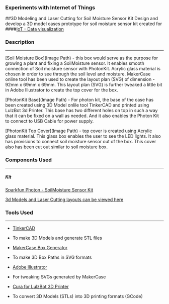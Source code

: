 ### Experiments with Internet of Things
##3D Modeling and Laser Cutting for Soil Moisture Sensor Kit
Design and develop a 3D model cases prototype for soil moisture sensor kit created for
####[IoT - Data visualization](https://github.com/nathan5x/IoT-DataViz)

### Description
---
[Soil Moisture Box](Image Path) - this box would serve as the purpose for growing a plant and fixing a SoilMoisture sensor. It enables smooth connection of Soil moisture sensor with PhotonKit. Acrylic glass material is chosen in order to see through the soil level and moisture. MakerCase online tool has been used to create the layout plan (SVG) of dimension - 92mm x 69mm x 69mm. This layout plan (SVG) is further tweaked a little bit in Adobe Illustrator to create the top cover for the box.

[PhotonKit Base](Image Path) - For photon kit, the base of the case has been created using 3D Model onlile tool TinkerCAD and printed using LulzBot 3d Printer. This base has two different holes on top in such a way that it can be fixed on a wall as needed.  And it also enables the Photon Kit to connect to USB Cable for power supply.

[PhotonKit Top Cover](Image Path) - top cover is created using Acrylic glass material. This glass box enables the user to see the LED lights. It also has provisions to connect soil moisture sensor out of the box. This cover also has been cut out similar to soil moisture box.

### Components Used
---
##### Kit
[Sparkfun Photon - SoilMoisture Sensor Kit](https://github.com/nathan5x/IoT-DataViz/blob/master/CircuitLayouts/CircuitDiagram.jpg)

[3d Models and Laser Cutting layouts can be viewed here](https://github.com/nathan5x/IoT_3D_Modeling/tree/master/Models)

### Tools Used
---
* [TinkerCAD](https://www.tinkercad.com/things/)
 - To make 3D Models and generate STL files

* [MakerCase Box Generator](http://www.makercase.com/)
 - To make 3D Box Paths in SVG formats

* [Adobe Illustrator](https://en.wikipedia.org/wiki/Adobe_Illustrator)
 - For tweaking SVGs generated by MakerCase

* [Cura for LulzBot 3D Printer](https://www.lulzbot.com/cura)
 - To convert 3D Models (STLs) into 3D printing formats (GCode)
